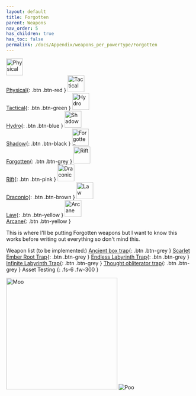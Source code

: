 ```yaml
---
layout: default
title: Forgotten
parent: Weapons
nav_order: 5
has_children: true
has_toc: false
permalink: /docs/Appendix/weapons_per_powertype/Forgotten
---
```

[<img src="/mhbasics/assets/physical.png" alt="Physical" width="45" height="45"> <br> Physical](https://mhcommunity.github.io/mhbasics/docs/Appendix/weapons_per_powertype/Physical){: .btn .btn-red } [<img src="/mhbasics/assets/tactical.png" alt="Tactical" width="45" height="45"> <br> Tactical](https://mhcommunity.github.io/mhbasics/docs/Appendix/weapons_per_powertype/Tactical){: .btn .btn-green } [<img src="/mhbasics/assets/hydro.png" alt="Hydro" width="45" height="45"> <br> Hydro](https://mhcommunity.github.io/mhbasics/docs/Appendix/weapons_per_powertype/Hydro){: .btn .btn-blue } [<img src="/mhbasics/assets/shadow.png" alt="Shadow" width="45" height="45"> <br> Shadow](https://mhcommunity.github.io/mhbasics/docs/Appendix/weapons_per_powertype/Shadow){: .btn .btn-black } [<img src="/mhbasics/assets/forgotten.png" alt="Forgotten" width="45" height="45"> <br> Forgotten](https://mhcommunity.github.io/mhbasics/docs/Appendix/weapons_per_powertype/Forgotten){: .btn .btn-grey } [<img src="/mhbasics/assets/rift.png" alt="Rift" width="45" height="45"> <br> Rift](https://mhcommunity.github.io/mhbasics/docs/Appendix/weapons_per_powertype/Rift){: .btn .btn-pink } [<img src="/mhbasics/assets/draconic.png" alt="Draconic" width="45" height="45"> <br> Draconic](https://mhcommunity.github.io/mhbasics/docs/Appendix/weapons_per_powertype/Draconic){: .btn .btn-brown } [<img src="/mhbasics/assets/law.png" alt="Law" width="45" height="45"> <br> Law](https://mhcommunity.github.io/mhbasics/docs/Appendix/weapons_per_powertype/Law){: .btn .btn-yellow }  [<img src="/mhbasics/assets/arcane.png" alt="Arcane" width="45" height="45"> <br> Arcane](https://mhcommunity.github.io/mhbasics/docs/Appendix/weapons_per_powertype/Arcane){: .btn .btn-yellow }

This is where I'll be putting Forgotten weapons but I want to know this works before writing out everything so don't mind this.

Weapon list (to be implemented:) [Ancient box trap](https://mhcommunity.github.io/mhbasics/docs/Appendix/weapons_per_powertype/Forgotten){: .btn .btn-grey } [Scarlet Ember Root Trap](https://mhcommunity.github.io/mhbasics/docs/Appendix/weapons_per_powertype/Forgotten){: .btn .btn-grey } [Endless Labyrinth Trap](https://mhcommunity.github.io/mhbasics/docs/Appendix/weapons_per_powertype/Forgotten){: .btn .btn-grey } [Infinite Labyrinth Trap](https://mhcommunity.github.io/mhbasics/docs/Appendix/weapons_per_powertype/Forgotten){: .btn .btn-grey } [Thought obliterator trap](https://mhcommunity.github.io/mhbasics/docs/Appendix/weapons_per_powertype/Forgotten){: .btn .btn-grey }
Asset Testing
{: .fs-6 .fw-300 }

<img src="/mhbasics/assets/Kuh.png" alt="Moo" width="300" height="300">
<img src="/mhbasics/assets/forgotten.png" alt="Poo">
